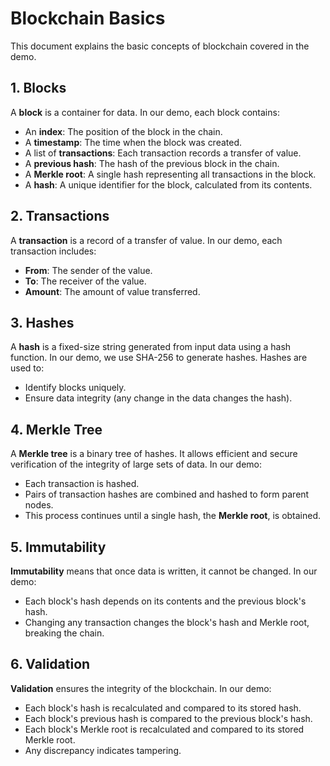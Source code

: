 # Blockchain Basics

This document explains the basic concepts of blockchain covered in the demo.

## 1. Blocks

A **block** is a container for data. In our demo, each block contains:
- An **index**: The position of the block in the chain.
- A **timestamp**: The time when the block was created.
- A list of **transactions**: Each transaction records a transfer of value.
- A **previous hash**: The hash of the previous block in the chain.
- A **Merkle root**: A single hash representing all transactions in the block.
- A **hash**: A unique identifier for the block, calculated from its contents.

## 2. Transactions

A **transaction** is a record of a transfer of value. In our demo, each transaction includes:
- **From**: The sender of the value.
- **To**: The receiver of the value.
- **Amount**: The amount of value transferred.

## 3. Hashes

A **hash** is a fixed-size string generated from input data using a hash function. In our demo, we use SHA-256 to generate hashes. Hashes are used to:
- Identify blocks uniquely.
- Ensure data integrity (any change in the data changes the hash).

## 4. Merkle Tree

A **Merkle tree** is a binary tree of hashes. It allows efficient and secure verification of the integrity of large sets of data. In our demo:
- Each transaction is hashed.
- Pairs of transaction hashes are combined and hashed to form parent nodes.
- This process continues until a single hash, the **Merkle root**, is obtained.

## 5. Immutability

**Immutability** means that once data is written, it cannot be changed. In our demo:
- Each block's hash depends on its contents and the previous block's hash.
- Changing any transaction changes the block's hash and Merkle root, breaking the chain.

## 6. Validation

**Validation** ensures the integrity of the blockchain. In our demo:
- Each block's hash is recalculated and compared to its stored hash.
- Each block's previous hash is compared to the previous block's hash.
- Each block's Merkle root is recalculated and compared to its stored Merkle root.
- Any discrepancy indicates tampering.
